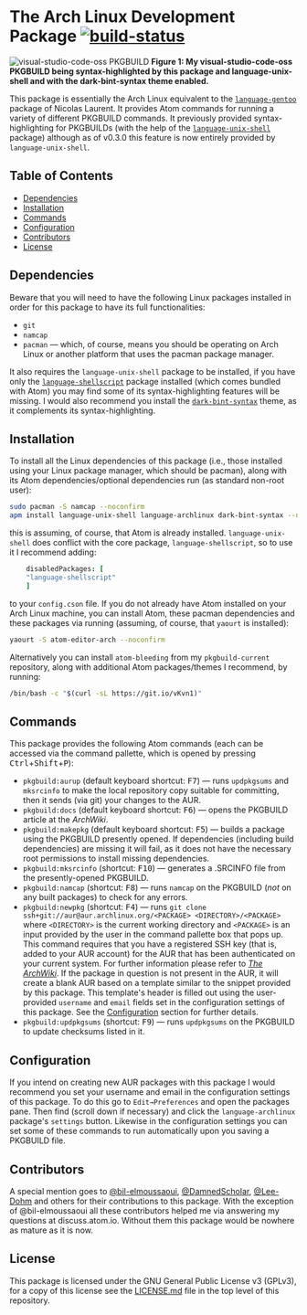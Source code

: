 # The Arch Linux Development Package [![build-status](https://travis-ci.org/fusion809/language-archlinux.svg?branch=master)](https://travis-ci.org/fusion809/language-archlinux)

<img src="http://i.imgur.com/B5McvKv.png" alt="visual-studio-code-oss PKGBUILD">
  <caption><b>Figure 1: My visual-studio-code-oss PKGBUILD being syntax-highlighted by this package and language-unix-shell and with the dark-bint-syntax theme enabled.</b></caption>
</img><br/>

This package is essentially the Arch Linux equivalent to the [`language-gentoo`](https://github.com/aegypius/language-gentoo) package of Nicolas Laurent. It provides Atom commands for running a variety of different PKGBUILD commands. It previously provided syntax-highlighting for PKGBUILDs (with the help of the [`language-unix-shell`](https://github.com/fusion809/language-shellscript) package) although as of v0.3.0 this feature is now entirely provided by `language-unix-shell`.

## Table of Contents
- [Dependencies](#dependencies)
- [Installation](#installation)
- [Commands](#commands)
- [Configuration](#configuration)
- [Contributors](#contributors)
- [License](#license)

## Dependencies
Beware that you will need to have the following Linux packages installed in order for this package to have its full functionalities:

* `git`
* `namcap`
* `pacman` &mdash; which, of course, means you should be operating on Arch Linux or another platform that uses the pacman package manager.

It also requires the `language-unix-shell` package to be installed, if you have only the [`language-shellscript`](https://github.com/atom/language-shellscript) package installed (which comes bundled with Atom) you may find some of its syntax-highlighting features will be missing. I would also recommend you install the [`dark-bint-syntax`](https://github.com/Murriouz/dark-bint-syntax) theme, as it complements its syntax-highlighting.

## Installation
To install all the Linux dependencies of this package (i.e., those installed using your Linux package manager, which should be pacman), along with its Atom dependencies/optional dependencies run (as standard non-root user):

```bash
sudo pacman -S namcap --noconfirm
apm install language-unix-shell language-archlinux dark-bint-syntax --no-confirm
```

this is assuming, of course, that Atom is already installed. `language-unix-shell` does conflict with the core package, `language-shellscript`, so to use it I recommend adding:

```coffee
    disabledPackages: [
    "language-shellscript"
    ]
```

to your `config.cson` file. If you do not already have Atom installed on your Arch Linux machine, you can install Atom, these pacman dependencies and these packages via running (assuming, of course, that `yaourt` is installed):

```bash
yaourt -S atom-editor-arch --noconfirm
```

Alternatively you can install `atom-bleeding` from my `pkgbuild-current` repository, along with additional Atom packages/themes I recommend, by running:

```bash
/bin/bash -c "$(curl -sL https://git.io/vKvn1)"
```

## Commands
This package provides the following Atom commands (each can be accessed via the command pallette, which is opened by pressing <kbd>Ctrl</kbd>+<kbd>Shift</kbd>+<kbd>P</kbd>):

* `pkgbuild:aurup` (default keyboard shortcut: <kbd>F7</kbd>) &mdash; runs `updpkgsums` and `mksrcinfo` to make the local repository copy suitable for committing, then it sends (via git) your changes to the AUR.
* `pkgbuild:docs` (default keyboard shortcut: <kbd>F6</kbd>) &mdash; opens the PKGBUILD article at the *ArchWiki*.
* `pkgbuild:makepkg` (default keyboard shortcut: <kbd>F5</kbd>) &mdash; builds a package using the PKGBUILD presently opened. If dependencies (including build dependencies) are missing it will fail, as it does not have the necessary root permissions to install missing dependencies.
* `pkgbuild:mksrcinfo` (shortcut: <kbd>F10</kbd>) &mdash; generates a .SRCINFO file from the presently-opened PKGBUILD.
* `pkgbuild:namcap` (shortcut: <kbd>F8</kbd>) &mdash; runs `namcap` on the PKGBUILD (*not* on any built packages) to check for any errors.
* `pkgbuild:newpkg` (shortcut: <kbd>F4</kbd>) &mdash; runs `git clone ssh+git://aur@aur.archlinux.org/<PACKAGE> <DIRECTORY>/<PACKAGE>` where `<DIRECTORY>` is the current working directory and `<PACKAGE>` is an input provided by the user in the command pallette box that pops up. This command requires that you have a registered SSH key (that is, added to your AUR account) for the AUR that has been authenticated on your current system. For further information please refer to [*The ArchWiki*](https://wiki.archlinux.org/index.php/Arch_User_Repository#Sharing_and_maintaining_packages). If the package in question is not present in the AUR, it will create a blank AUR based on a template similar to the snippet provided by this package. This template's header is filled out using the user-provided `username` and `email` fields set in the configuration settings of this package. See the [Configuration](#configuration) section for further details.
* `pkgbuild:updpkgsums` (shortcut: <kbd>F9</kbd>) &mdash; runs `updpkgsums` on the PKGBUILD to update checksums listed in it.

## Configuration
If you intend on creating new AUR packages with this package I would recommend you set your username and email in the configuration settings of this package. To do this go to <code>Edit&rarr;Preferences</code> and open the packages pane. Then find (scroll down if necessary) and click the `language-archlinux` package's `settings` button. Likewise in the configuration settings you can set some of these commands to run automatically upon you saving a PKGBUILD file.

## Contributors
A special mention goes to [@bil-elmoussaoui](https://github.com/bil-elmoussaoui), [@DamnedScholar](https://github.com/DamnedScholar), [@Lee-Dohm](https://github.com/Lee-Dohm) and others for their contributions to this package. With the exception of @bil-elmoussaoui all these contributors helped me via answering my questions at discuss.atom.io. Without them this package would be nowhere as mature as it is now.

## License
This package is licensed under the GNU General Public License v3 (GPLv3), for a copy of this license see the [LICENSE.md](/LICENSE.md) file in the top level of this repository.
